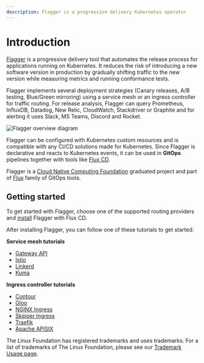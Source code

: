 ```yaml
---
description: Flagger is a progressive delivery Kubernetes operator
---
```


# Introduction

[Flagger](https://github.com/fluxcd/flagger) is a progressive delivery tool that automates the release
process for applications running on Kubernetes. It reduces the risk of introducing a new software
version in production by gradually shifting traffic to the new version while measuring metrics
and running conformance tests.

Flagger implements several deployment strategies (Canary releases, A/B testing, Blue/Green mirroring)
using a service mesh or an ingress controller for traffic routing.
For release analysis, Flagger can query Prometheus, InfluxDB, Datadog, New Relic, CloudWatch, Stackdriver
or Graphite and for alerting it uses Slack, MS Teams, Discord and Rocket.

![Flagger overview diagram](https://raw.githubusercontent.com/fluxcd/flagger/main/docs/diagrams/flagger-overview.png)

Flagger can be configured with Kubernetes custom resources and is compatible with
any CI/CD solutions made for Kubernetes. Since Flagger is declarative and reacts to Kubernetes events,
it can be used in **GitOps** pipelines together with tools like [Flux CD](install/flagger-install-with-flux.md).

Flagger is a [Cloud Native Computing Foundation](https://cncf.io/) graduated project
and part of [Flux](https://fluxcd.io) family of GitOps tools.

## Getting started

To get started with Flagger, choose one of the supported routing providers and
[install](install/flagger-install-with-flux.md) Flagger with Flux CD.

After installing Flagger, you can follow one of these tutorials to get started:

**Service mesh tutorials**

* [Gateway API](tutorials/gatewayapi-progressive-delivery.md)
* [Istio](tutorials/istio-progressive-delivery.md)
* [Linkerd](tutorials/linkerd-progressive-delivery.md)
* [Kuma](tutorials/kuma-progressive-delivery.md)

**Ingress controller tutorials**

* [Contour](tutorials/contour-progressive-delivery.md)
* [Gloo](tutorials/gloo-progressive-delivery.md)
* [NGINX Ingress](tutorials/nginx-progressive-delivery.md)
* [Skipper Ingress](tutorials/skipper-progressive-delivery.md)
* [Traefik](tutorials/traefik-progressive-delivery.md)
* [Apache APISIX](tutorials/apisix-progressive-delivery.md)

The Linux Foundation has registered trademarks and uses trademarks. For a list of trademarks of The Linux Foundation, 
please see our [Trademark Usage page](https://www.linuxfoundation.org/legal/trademark-usage).

